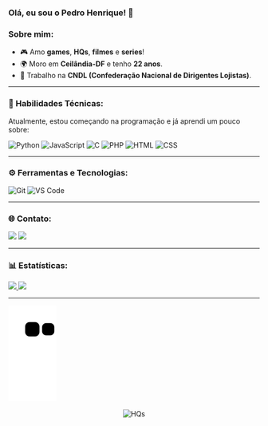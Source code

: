### Olá, eu sou o Pedro Henrique! 👋

### Sobre mim:
- 🎮 Amo **games**, **HQs**, **filmes** e **series**!  
- 🌍 Moro em **Ceilândia-DF** e tenho **22 anos**.  
- 💼 Trabalho na **CNDL (Confederação Nacional de Dirigentes Lojistas)**.  

---

### 🌟 Habilidades Técnicas:
Atualmente, estou começando na programação e já aprendi um pouco sobre:

 <p>       
 <img src="https://cdn.jsdelivr.net/gh/devicons/devicon/icons/python/python-original.svg" width="40" height="40" alt="Python"/> 
 <img src="https://cdn.jsdelivr.net/gh/devicons/devicon/icons/javascript/javascript-original.svg" width="40" height="40" alt="JavaScript"/> 
 <img src="https://cdn.jsdelivr.net/gh/devicons/devicon/icons/c/c-original.svg" width="40" height="40" alt="C"/> 
 <img src="https://cdn.jsdelivr.net/gh/devicons/devicon/icons/php/php-original.svg" width="40" height="40" alt="PHP"/> 
 <img src="https://cdn.jsdelivr.net/gh/devicons/devicon/icons/html5/html5-original.svg" width="40" height="40" alt="HTML"/> 
 <img src="https://cdn.jsdelivr.net/gh/devicons/devicon/icons/css3/css3-original.svg" width="40" height="40" alt="CSS"/> 
 </p>

---

### ⚙️ Ferramentas e Tecnologias:
<p>
  <img src="https://cdn.jsdelivr.net/gh/devicons/devicon/icons/git/git-original.svg" width="40" height="40" alt="Git"/>  
  <img src="https://cdn.jsdelivr.net/gh/devicons/devicon/icons/vscode/vscode-original.svg" width="40" height="40" alt="VS Code"/>  
</p>

---

### 🌐 Contato:
<div>
  <a href="https://www.linkedin.com/in/pedro-henrique-sipriano-cavalcante-9a12732a9" target="_blank"><img src="https://img.shields.io/badge/-LinkedIn-%230077B5?style=for-the-badge&logo=linkedin&logoColor=white" target="_blank"></a>
  <a href="mailto:pedrohsipriano00@gmail.com"><img src="https://img.shields.io/badge/Gmail-D14836?style=for-the-badge&logo=gmail&logoColor=white" target="_blank"></a>
</div>

---

### 📊 Estatísticas:
<div>
  <a href="https://github.com/pedrohsipriano">
    <img height="180em" src="https://github-readme-stats.vercel.app/api/top-langs/?username=pedrohsipriano&layout=compact&langs_count=7&theme=dracula"/>
    <img height="180em" src="https://github-readme-stats.vercel.app/api?username=pedrohsipriano&show_icons=true&theme=dracula&include_all_commits=true&count_private=true"/>
  </a>
</div>

---
![Snake animation](https://github.com/pedrohsipriano/pedrohsipriano/blob/output/github-contribution-grid-snake.svg)

<div align="center">
  <img src="https://i.redd.it/lx1ww2szvj3d1.gif" alt="HQs"/>
</div>
